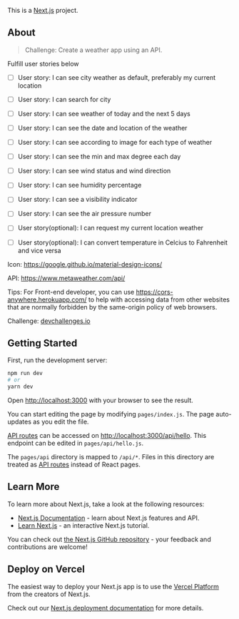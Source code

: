 This is a [Next.js](https://nextjs.org/) project.

## About

> Challenge: Create a weather app using an API. 

Fulfill user stories below

- [ ] User story: I can see city weather as default, preferably my current location

- [ ] User story: I can search for city

- [ ] User story: I can see weather of today and the next 5 days

- [ ] User story: I can see the date and location of the weather

- [ ] User story: I can see according to image for each type of weather

- [ ] User story: I can see the min and max degree each day

- [ ] User story: I can see wind status and wind direction

- [ ] User story: I can see humidity percentage

- [ ] User story: I can see a visibility indicator

- [ ] User story: I can see the air pressure number

- [ ] User story(optional): I can request my current location weather

- [ ] User story(optional): I can convert temperature in Celcius to Fahrenheit and vice versa

Icon: <https://google.github.io/material-design-icons/>

API: <https://www.metaweather.com/api/>

Tips: For Front-end developer, you can use <https://cors-anywhere.herokuapp.com/> to help with accessing data from other websites that are normally forbidden by the same-origin policy of web browsers.

Challenge: [devchallenges.io](https://devchallenges.io/challenges/mM1UIenRhK808W8qmLWv)

## Getting Started

First, run the development server:

```bash
npm run dev
# or
yarn dev
```

Open [http://localhost:3000](http://localhost:3000) with your browser to see the result.

You can start editing the page by modifying `pages/index.js`. The page auto-updates as you edit the file.

[API routes](https://nextjs.org/docs/api-routes/introduction) can be accessed on [http://localhost:3000/api/hello](http://localhost:3000/api/hello). This endpoint can be edited in `pages/api/hello.js`.

The `pages/api` directory is mapped to `/api/*`. Files in this directory are treated as [API routes](https://nextjs.org/docs/api-routes/introduction) instead of React pages.

## Learn More

To learn more about Next.js, take a look at the following resources:

- [Next.js Documentation](https://nextjs.org/docs) - learn about Next.js features and API.
- [Learn Next.js](https://nextjs.org/learn) - an interactive Next.js tutorial.

You can check out [the Next.js GitHub repository](https://github.com/vercel/next.js/) - your feedback and contributions are welcome!

## Deploy on Vercel

The easiest way to deploy your Next.js app is to use the [Vercel Platform](https://vercel.com/new?utm_medium=default-template&filter=next.js&utm_source=create-next-app&utm_campaign=create-next-app-readme) from the creators of Next.js.

Check out our [Next.js deployment documentation](https://nextjs.org/docs/deployment) for more details.
